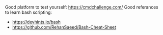 Good platform to test yourself: https://cmdchallenge.com/​ 
Good referances to learn bash scripting:  
  - https://devhints.io/bash
  - https://github.com/RehanSaeed/Bash-Cheat-Sheet
